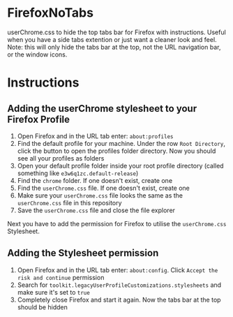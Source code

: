 # FirefoxNoTabs
userChrome.css to hide the top tabs bar for Firefox with instructions. Useful when you have a side tabs extention or just want a cleaner look and feel.<br/>
Note: this will only hide the tabs bar at the top, not the URL navigation bar, or the window icons.

# Instructions

## Adding the userChrome stylesheet to your Firefox Profile
1. Open Firefox and in the URL tab enter: `about:profiles`
2. Find the default profile for your machine. Under the row `Root Directory`, click the button to open the profiles folder directory. Now you should see all your profiles as folders
3. Open your default profile folder inside your root profile directory (called something like `e3w6q1zc.default-release`)
4. Find the `chrome` folder. If one doesn't exist, create one
5. Find the `userChrome.css` file. If one doesn't exist, create one
6. Make sure your `userChrome.css` file looks the same as the `userChrome.css` file in this repository
7. Save the `userChrome.css` file and close the file explorer

Next you have to add the permission for Firefox to utilise the `userChrome.css` Stylesheet.

## Adding the Stylesheet permission
1. Open Firefox and in the URL tab enter: `about:config`. Click `Accept the risk and continue` permission
2. Search for `toolkit.legacyUserProfileCustomizations.stylesheets` and make sure it's set to `true`
3. Completely close Firefox and start it again. Now the tabs bar at the top should be hidden